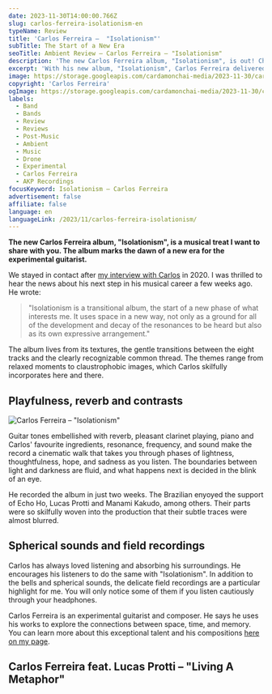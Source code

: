 ```yaml
---
date: 2023-11-30T14:00:00.766Z
slug: carlos-ferreira-isolationism-en
typeName: Review
title: 'Carlos Ferreira –  "Isolationism"'
subTitle: The Start of a New Era
seoTitle: Ambient Review – Carlos Ferreira – "Isolationism"
description: 'The new Carlos Ferreira album, "Isolationism", is out! Check it out here, and find out some exclusive insights about it!'
excerpt: 'With his new album, "Isolationism", Carlos Ferreira delivered one of the most beautiful ambient records of this year. The eight pieces tell of lightness, thoughtfulness, hope, and sadness. Listen to it right here and find out some fascinating details about it.'
image: https://storage.googleapis.com/cardamonchai-media/2023-11-30/carlos-ferreira-isolationism-3-jpg-imagine-080808_30302b_1024_768/640.webp
copyright: 'Carlos Ferreira'
ogImage: https://storage.googleapis.com/cardamonchai-media/2023-11-30/carlos-ferreira-isolationism-og-jpg-imagine-080808_464541_1200_628/640.webp
labels:
  - Band
  - Bands
  - Review
  - Reviews
  - Post-Music
  - Ambient
  - Music
  - Drone
  - Experimental
  - Carlos Ferreira
  - AKP Recordings
focusKeyword: Isolationism – Carlos Ferreira
advertisement: false
affiliate: false
language: en
languageLink: /2023/11/carlos-ferreira-isolationism/
---
```


**The new Carlos Ferreira album, "Isolationism", is a musical treat I want to share with you. The album marks the dawn of a new era for the experimental guitarist.**

We stayed in contact after [my interview with Carlos](/2020/10/carlos-ferreira-interview-en/) in 2020. I was thrilled to hear the news about his next step in his musical career a few weeks ago. He wrote:

> "Isolationism is a transitional album, the start of a new phase of what interests me. It uses space in a new way, not only as a ground for all of the development and decay of the resonances to be heard but also as its own expressive arrangement."

The album lives from its textures, the gentle transitions between the eight tracks and the clearly recognizable common thread. The themes range from relaxed moments to claustrophobic images, which Carlos skilfully incorporates here and there.

## Playfulness, reverb and contrasts

![Carlos Ferreira – "Isolationism"](https://storage.googleapis.com/cardamonchai-media/2023-11-30/cf-isolationism-3000px-jpg-imagine-f8f8f8_6c6c63_3000_3000/640.webp 'Carlos Ferreira – "Isolationism"')

Guitar tones embellished with reverb, pleasant clarinet playing, piano and Carlos' favourite ingredients, resonance, frequency, and sound make the record a cinematic walk that takes you through phases of lightness, thoughtfulness, hope, and sadness as you listen. The boundaries between light and darkness are fluid, and what happens next is decided in the blink of an eye.

He recorded the album in just two weeks. The Brazilian enyoyed the support of Echo Ho, Lucas Protti and Manami Kakudo, among others. Their parts were so skilfully woven into the production that their subtle traces were almost blurred.

## Spherical sounds and field recordings

Carlos has always loved listening and absorbing his surroundings. He encourages his listeners to do the same with "Isolationism". In addition to the bells and spherical sounds, the delicate field recordings are a particular highlight for me. You will only notice some of them if you listen cautiously through your headphones.

Carlos Ferreira is an experimental guitarist and composer. He says he uses his works to explore the connections between space, time, and memory. You can learn more about this exceptional talent and his compositions [here on my page](/tag/carlos-ferreira).

## Carlos Ferreira feat. Lucas Protti – "Living A Metaphor"

<YouTube id="sIYBhCm6Ul8" />
